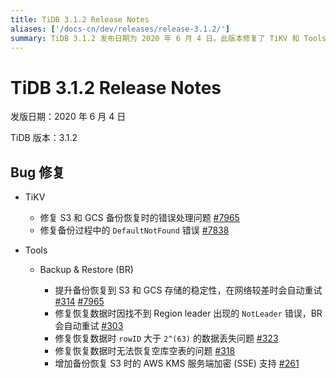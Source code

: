 ```yaml
---
title: TiDB 3.1.2 Release Notes
aliases: ['/docs-cn/dev/releases/release-3.1.2/']
summary: TiDB 3.1.2 发布日期为 2020 年 6 月 4 日。此版本修复了 TiKV 和 Tools 中的一些错误，包括 S3 和 GCS 备份恢复时的错误处理问题，备份过程中的 DefaultNotFound 错误，以及 BR 在备份恢复到 S3 和 GCS 存储时的稳定性提升等问题。同时还修复了 BR 在恢复数据时出现的一些错误，并增加了备份恢复 S3 时的 AWS KMS 服务端加密支持。
---
```


# TiDB 3.1.2 Release Notes

发版日期：2020 年 6 月 4 日

TiDB 版本：3.1.2

## Bug 修复

+ TiKV

    - 修复 S3 和 GCS 备份恢复时的错误处理问题 [#7965](https://github.com/tikv/tikv/pull/7965)
    - 修复备份过程中的 `DefaultNotFound` 错误 [#7838](https://github.com/tikv/tikv/pull/7938)

+ Tools

    - Backup & Restore (BR)

        - 提升备份恢复到 S3 和 GCS 存储的稳定性，在网络较差时会自动重试 [#314](https://github.com/pingcap/br/pull/314) [#7965](https://github.com/tikv/tikv/pull/7965)
        - 修复恢复数据时因找不到 Region leader 出现的 `NotLeader` 错误，BR 会自动重试 [#303](https://github.com/pingcap/br/pull/303)
        - 修复恢复数据时 `rowID` 大于 `2^(63)` 的数据丢失问题 [#323](https://github.com/pingcap/br/pull/323)
        - 修复恢复数据时无法恢复空库空表的问题 [#318](https://github.com/pingcap/br/pull/318)
        - 增加备份恢复 S3 时的 AWS KMS 服务端加密 (SSE) 支持 [#261](https://github.com/pingcap/br/pull/261)
